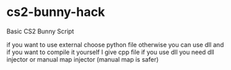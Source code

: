 # cs2-bunny-hack
Basic CS2 Bunny Script

if you want to use external choose python file
otherwise you can use dll and if you want to compile it yourself I give cpp file
if you use dll you need dll injector or manual map injector (manual map is safer)
